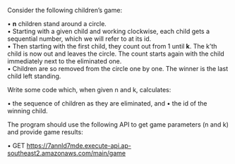 ﻿Consider the following children’s game:

• **n** children stand around a circle.  
• Starting with a given child and working clockwise, each child gets a sequential number, which we will refer to at its id.  
• Then starting with the first child, they count out from 1 until **k**.  The k’th child is now out and leaves the circle.  The count starts again with the child immediately next to the eliminated one.  
• Children are so removed from the circle one by one.  The winner is the last child left standing.

Write some code which, when given n and k, calculates:

• the sequence of children as they are eliminated, and
• the id of the winning child.


The program should use the following API to get game parameters (n and k) and provide game results:

• GET https://7annld7mde.execute-api.ap-southeast2.amazonaws.com/main/game